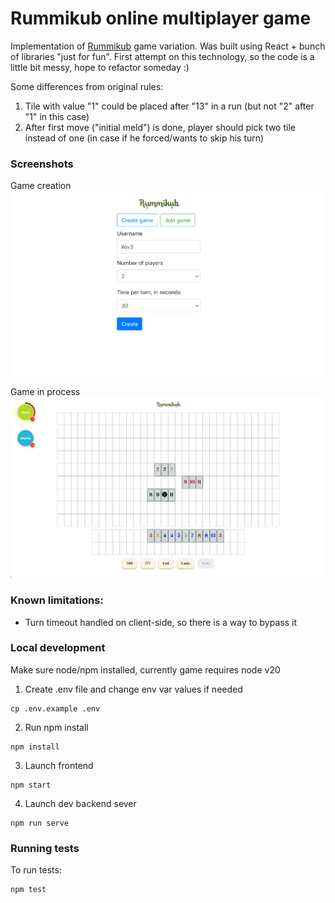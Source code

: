 # Rummikub online multiplayer game

Implementation of [Rummikub](https://en.wikipedia.org/wiki/Rummikub) game variation. 
Was built using React + bunch of libraries "just for fun". First attempt on this technology, 
so the code is a little bit messy, hope to refactor someday :)

Some differences from original rules:
1. Tile with value "1" could be placed after "13" in a run (but not "2" after "1" in this case)
2. After first move ("initial meld") is done, player should pick two tile instead of one 
   (in case if he forced/wants to skip his turn)


### Screenshots

Game creation
![img.png](screenshots/img.png)

Game in process
![img_1.png](screenshots/img_1.png)

### Known limitations:
- Turn timeout handled on client-side, so there is a way to bypass it

### Local development
Make sure node/npm installed, currently game requires node v20

1. Create .env file and change env var values if needed
```shell
cp .env.example .env
```

2. Run npm install
```shell
npm install
```

3. Launch frontend
```shell
npm start
```

4. Launch dev backend sever
```shell
npm run serve
```

### Running tests
To run tests:
```shell
npm test
```
